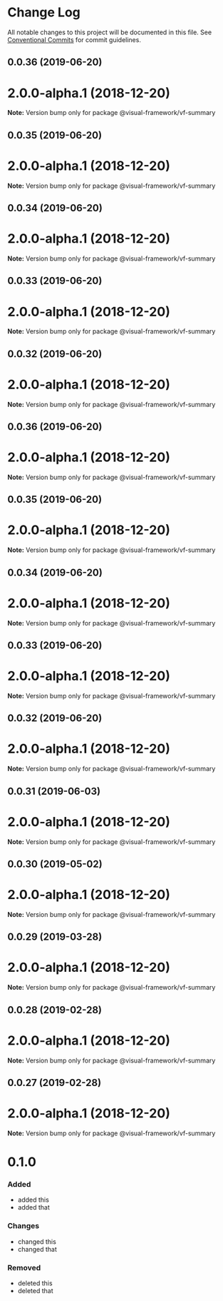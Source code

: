 # Change Log

All notable changes to this project will be documented in this file.
See [Conventional Commits](https://conventionalcommits.org) for commit guidelines.

## 0.0.36 (2019-06-20)



# 2.0.0-alpha.1 (2018-12-20)

**Note:** Version bump only for package @visual-framework/vf-summary





## 0.0.35 (2019-06-20)



# 2.0.0-alpha.1 (2018-12-20)

**Note:** Version bump only for package @visual-framework/vf-summary





## 0.0.34 (2019-06-20)



# 2.0.0-alpha.1 (2018-12-20)

**Note:** Version bump only for package @visual-framework/vf-summary





## 0.0.33 (2019-06-20)



# 2.0.0-alpha.1 (2018-12-20)

**Note:** Version bump only for package @visual-framework/vf-summary





## 0.0.32 (2019-06-20)



# 2.0.0-alpha.1 (2018-12-20)

**Note:** Version bump only for package @visual-framework/vf-summary





## 0.0.36 (2019-06-20)



# 2.0.0-alpha.1 (2018-12-20)

**Note:** Version bump only for package @visual-framework/vf-summary





## 0.0.35 (2019-06-20)



# 2.0.0-alpha.1 (2018-12-20)

**Note:** Version bump only for package @visual-framework/vf-summary





## 0.0.34 (2019-06-20)



# 2.0.0-alpha.1 (2018-12-20)

**Note:** Version bump only for package @visual-framework/vf-summary





## 0.0.33 (2019-06-20)



# 2.0.0-alpha.1 (2018-12-20)

**Note:** Version bump only for package @visual-framework/vf-summary





## 0.0.32 (2019-06-20)



# 2.0.0-alpha.1 (2018-12-20)

**Note:** Version bump only for package @visual-framework/vf-summary





## 0.0.31 (2019-06-03)



# 2.0.0-alpha.1 (2018-12-20)

**Note:** Version bump only for package @visual-framework/vf-summary





## 0.0.30 (2019-05-02)



# 2.0.0-alpha.1 (2018-12-20)

**Note:** Version bump only for package @visual-framework/vf-summary





## 0.0.29 (2019-03-28)



# 2.0.0-alpha.1 (2018-12-20)

**Note:** Version bump only for package @visual-framework/vf-summary





## 0.0.28 (2019-02-28)



# 2.0.0-alpha.1 (2018-12-20)

**Note:** Version bump only for package @visual-framework/vf-summary





## 0.0.27 (2019-02-28)



# 2.0.0-alpha.1 (2018-12-20)

**Note:** Version bump only for package @visual-framework/vf-summary





# 0.1.0

### Added
- added this
- added that

### Changes

- changed this
- changed that

### Removed

- deleted this
- deleted that
